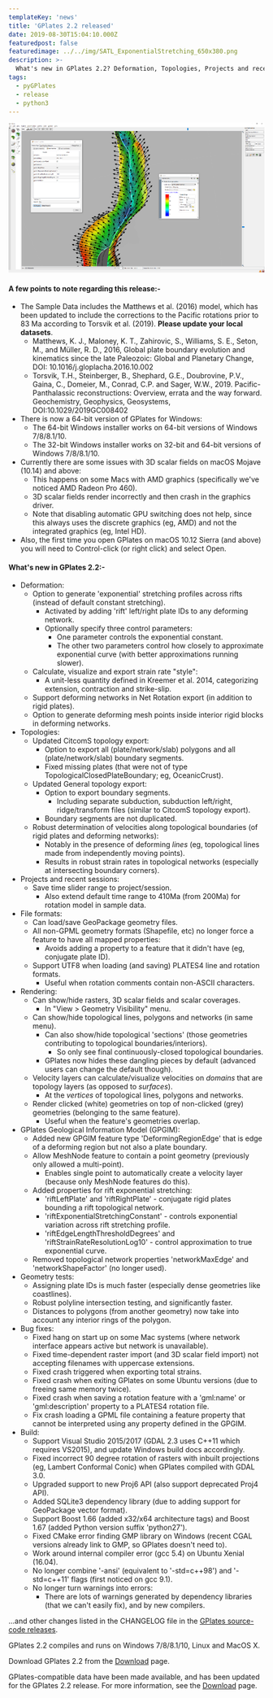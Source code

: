 ```yaml
---
templateKey: 'news'
title: 'GPlates 2.2 released'
date: 2019-08-30T15:04:10.000Z
featuredpost: false
featuredimage: ../../img/SATL_ExponentialStretching_650x380.png
description: >-
  What's new in GPlates 2.2? Deformation, Topologies, Projects and recent sessions, etc...
tags:
  - pyGPlates
  - release
  - python3
---
```

![GPlates 2.2 released](../../img/SATL_ExponentialStretching_650x380.png)

#### A few points to note regarding this release:-

* The Sample Data includes the Matthews et al. (2016) model, which has been updated to include the corrections to the Pacific rotations prior to 83 Ma according to Torsvik et al. (2019). __Please update your local datasets__.
  * Matthews, K. J., Maloney, K. T., Zahirovic, S., Williams, S. E., Seton, M., and Müller, R. D., 2016, Global plate boundary evolution and kinematics since the late Paleozoic: Global and Planetary Change, DOI: 10.1016/j.gloplacha.2016.10.002
  * Torsvik, T.H., Steinberger, B., Shephard, G.E., Doubrovine, P.V., Gaina, C., Domeier, M., Conrad, C.P. and Sager, W.W., 2019. Pacific-Panthalassic reconstructions: Overview, errata and the way forward. Geochemistry, Geophysics, Geosystems, DOI:10.1029/2019GC008402
* There is now a 64-bit version of GPlates for Windows:
  * The 64-bit Windows installer works on 64-bit versions of Windows 7/8/8.1/10.
  * The 32-bit Windows installer works on 32-bit and 64-bit versions of Windows 7/8/8.1/10.
* Currently there are some issues with 3D scalar fields on macOS Mojave (10.14) and above:
  * This happens on some Macs with AMD graphics (specifically we've noticed AMD Radeon Pro 460).
  * 3D scalar fields render incorrectly and then crash in the graphics driver.
  * Note that disabling automatic GPU switching does not help, since this always uses the discrete graphics (eg, AMD) and not the integrated graphics (eg, Intel HD).
* Also, the first time you open GPlates on macOS 10.12 Sierra (and above) you will need to Control-click (or right click) and select Open.


#### What's new in GPlates 2.2:-

* Deformation:
  * Option to generate 'exponential' stretching profiles across rifts (instead of default constant stretching).
      * Activated by adding 'rift' left/right plate IDs to any deforming network.
      * Optionally specify three control parameters:
          * One parameter controls the exponential constant.
          * The other two parameters control how closely to approximate exponential curve (with better approximations running slower).
  * Calculate, visualize and export strain rate "style":
      * A unit-less quantity defined in Kreemer et al. 2014, categorizing extension, contraction and strike-slip.
  * Support deforming networks in Net Rotation export (in addition to rigid plates).
  * Option to generate deforming mesh points inside interior rigid blocks in deforming networks.
* Topologies:
  * Updated CitcomS topology export:
      * Option to export all (plate/network/slab) polygons and all (plate/network/slab) boundary segments.
      * Fixed missing plates (that were not of type TopologicalClosedPlateBoundary; eg, OceanicCrust).
  * Updated General topology export:
      * Option to export boundary segments.
          * Including separate subduction, subduction left/right, ridge/transform files (similar to CitcomS topology export).
      * Boundary segments are not duplicated.
  * Robust determination of velocities along topological boundaries (of rigid plates and deforming networks):
      * Notably in the presence of deforming *lines* (eg, topological lines made from independently moving points).
      * Results in robust strain rates in topological networks (especially at intersecting boundary corners).
* Projects and recent sessions:
  * Save time slider range to project/session.
      * Also extend default time range to 410Ma (from 200Ma) for rotation model in sample data.
* File formats:
  * Can load/save GeoPackage geometry files.
  * All non-GPML geometry formats (Shapefile, etc) no longer force a feature to have all mapped properties:
      * Avoids adding a property to a feature that it didn't have (eg, conjugate plate ID).
  * Support UTF8 when loading (and saving) PLATES4 line and rotation formats.
      * Useful when rotation comments contain non-ASCII characters.
* Rendering:
  * Can show/hide rasters, 3D scalar fields and scalar coverages.
      * In "View > Geometry Visibility" menu.
  * Can show/hide topological lines, polygons and networks (in same menu).
      * Can also show/hide topological 'sections' (those geometries contributing to topological boundaries/interiors).
          * So only see final continuously-closed topological boundaries.
      * GPlates now hides these dangling pieces by default (advanced users can change the default though).
  * Velocity layers can calculate/visualize velocities on *domains* that are topology layers (as opposed to *surfaces*).
      * At the *vertices* of topological lines, polygons and networks.
  * Render clicked (white) geometries on top of non-clicked (grey) geometries (belonging to the same feature).
      * Useful when the feature's geometries overlap.
* GPlates Geological Information Model (GPGIM):
  * Added new GPGIM feature type 'DeformingRegionEdge' that is edge of a deforming region but not also a plate boundary.
  * Allow MeshNode feature to contain a point geometry (previously only allowed a multi-point).
      * Enables single point to automatically create a velocity layer (because only MeshNode features do this).
  * Added properties for rift exponential stretching:
      * 'riftLeftPlate' and 'riftRightPlate' - conjugate rigid plates bounding a rift topological network.
      * 'riftExponentialStretchingConstant' - controls exponential variation across rift stretching profile.
      * 'riftEdgeLengthThresholdDegrees' and 'riftStrainRateResolutionLog10' - control approximation to true exponential curve.
  * Removed topological network properties 'networkMaxEdge' and 'networkShapeFactor' (no longer used).
* Geometry tests:
    * Assigning plate IDs is much faster (especially dense geometries like coastlines).
    * Robust polyline intersection testing, and significantly faster.
    * Distances to polygons (from another geometry) now take into account any interior rings of the polygon.
* Bug fixes:
    * Fixed hang on start up on some Mac systems (where network interface appears active but network is unavailable).
    * Fixed time-dependent raster import (and 3D scalar field import) not accepting filenames with uppercase extensions.
    * Fixed crash triggered when exporting total strains.
    * Fixed crash when exiting GPlates on some Ubuntu versions (due to freeing same memory twice).
    * Fixed crash when saving a rotation feature with a 'gml:name' or 'gml:description' property to a PLATES4 rotation file.
    * Fix crash loading a GPML file containing a feature property that cannot be interpreted using any property defined in the GPGIM.
* Build:
    * Support Visual Studio 2015/2017 (GDAL 2.3 uses C++11 which requires VS2015), and update Windows build docs accordingly.
    * Fixed incorrect 90 degree rotation of rasters with inbuilt projections (eg, Lambert Conformal Conic) when GPlates compiled with GDAL 3.0.
    * Upgraded support to new Proj6 API (also support deprecated Proj4 API).
    * Added SQLite3 dependency library (due to adding support for GeoPackage vector format).
    * Support Boost 1.66 (added x32/x64 architecture tags) and Boost 1.67 (added Python version suffix 'python27').
    * Fixed CMake error finding GMP library on Windows (recent CGAL versions already link to GMP, so GPlates doesn't need to).
    * Work around internal compiler error (gcc 5.4) on Ubuntu Xenial (16.04).
    * No longer combine '-ansi' (equivalent to '-std=c++98') and '-std=c++11' flags (first noticed on gcc 9.1).
    * No longer turn warnings into errors:
        * There are lots of warnings generated by dependency libraries (that we can't easily fix), and by new compilers.

...and other changes listed in the CHANGELOG file in the [GPlates source-code releases](/download).

GPlates 2.2 compiles and runs on Windows 7/8/8.1/10, Linux and MacOS X.

Download GPlates 2.2 from the [Download](/download) page.

GPlates-compatible data have been made available, and has been updated for the GPlates 2.2 release. For more information, see the [Download](/download) page.
